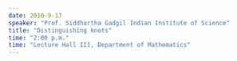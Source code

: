 ```yaml
---
date: 2010-9-17
speaker: "Prof. Siddhartha Gadgil Indian Institute of Science"
title: "Distinguishing knots"
time: "2:00 p.m." 
time: "Lecture Hall III, Department of Mathematics"
---
```


